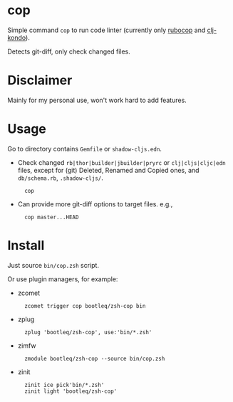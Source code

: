 # cop

Simple command `cop` to run code linter (currently only [rubocop][] and [clj-kondo][]).

Detects git-diff, only check changed files.


Disclaimer
==========

Mainly for my personal use, won't work hard to add features.


Usage
=====

Go to directory contains `Gemfile` or `shadow-cljs.edn`.

- Check changed `rb|thor|builder|jbuilder|pryrc` or `clj|cljs|cljc|edn` files, except for (git) Deleted, Renamed and Copied ones, and `db/schema.rb`, `.shadow-cljs/`.

        cop


- Can provide more git-diff options to target files. e.g.,

        cop master...HEAD


Install
=======

Just source `bin/cop.zsh` script.


Or use plugin managers, for example:

- zcomet

        zcomet trigger cop bootleq/zsh-cop bin

- zplug

        zplug 'bootleq/zsh-cop', use:'bin/*.zsh'

- zimfw

        zmodule bootleq/zsh-cop --source bin/cop.zsh

- zinit

        zinit ice pick'bin/*.zsh'
        zinit light 'bootleq/zsh-cop'


[rubocop]: https://github.com/rubocop-hq/rubocop
[clj-kondo]: https://github.com/borkdude/clj-kondo
